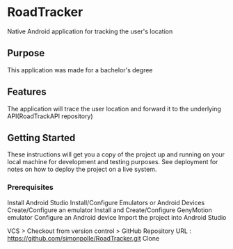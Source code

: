 # RoadTracker
Native Android application for tracking the user's location

## Purpose
This application was made for a bachelor's degree

## Features
The application will trace the user location and forward it to the underlying API(RoadTrackAPI repository)

## Getting Started
These instructions will get you a copy of the project up and running on your local machine for development and testing purposes. See deployment for notes on how to deploy the project on a live system.

### Prerequisites

Install Android Studio
Install/Configure Emulators or Android Devices
Create/Configure an emulator
Install and Create/Configure GenyMotion emulator
Configure an Android device
Import the project into Android Studio

VCS > Checkout from version control > GitHub
Repository URL : https://github.com/simonpolle/RoadTracker.git
Clone
